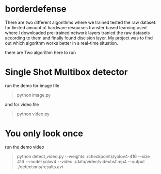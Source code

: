 # borderdefense

There are two different algorithms where we trained tested the raw dataset. for limited amount of hardware resourses transfer based learning used where I downloaded pre-trained network layers tranied the raw datasets according to them and finally found discision layer. My project was to find out which algorithm works better in a real-time situation. 

there are Two algorithm here to run 

# Single Shot Multibox detector

run the demo
for image file
> python image.py 

and for video file
> python video.py


# You only look once

run the demo video

>python detect_video.py --weights ./checkpoints/yolov4-416 --size 416 --model yolov4 --video ./data/video/videobsf.mp4 --output ./detections/results.avi
